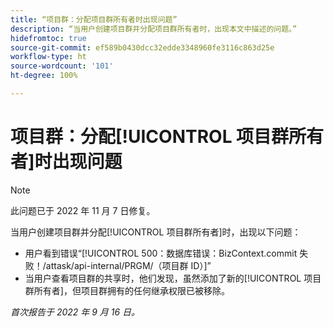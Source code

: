 ```yaml
---
title: “项目群：分配项目群所有者时出现问题”
description: “当用户创建项目群并分配项目群所有者时，出现本文中描述的问题。”
hidefromtoc: true
source-git-commit: ef589b0430dcc32edde3348960fe3116c863d25e
workflow-type: ht
source-wordcount: '101'
ht-degree: 100%

---
```



# 项目群：分配[!UICONTROL 项目群所有者]时出现问题

>[!NOTE]
>
>此问题已于 2022 年 11 月 7 日修复。

当用户创建项目群并分配[!UICONTROL 项目群所有者]时，出现以下问题：

* 用户看到错误“[!UICONTROL 500：数据库错误：BizContext.commit 失败！/attask/api-internal/PRGM/（项目群 ID）]”
* 当用户查看项目群的共享时，他们发现，虽然添加了新的[!UICONTROL 项目群所有者]，但项目群拥有的任何继承权限已被移除。

_首次报告于 2022 年 9 月 16 日。_

